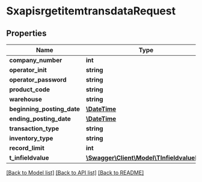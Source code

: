 # SxapisrgetitemtransdataRequest

## Properties
Name | Type | Description | Notes
------------ | ------------- | ------------- | -------------
**company_number** | **int** |  | [optional] 
**operator_init** | **string** |  | [optional] 
**operator_password** | **string** |  | [optional] 
**product_code** | **string** |  | [optional] 
**warehouse** | **string** |  | [optional] 
**beginning_posting_date** | [**\DateTime**](\DateTime.md) |  | [optional] 
**ending_posting_date** | [**\DateTime**](\DateTime.md) |  | [optional] 
**transaction_type** | **string** |  | [optional] 
**inventory_type** | **string** |  | [optional] 
**record_limit** | **int** |  | [optional] 
**t_infieldvalue** | [**\Swagger\Client\Model\TInfieldvalueReq**](TInfieldvalueReq.md) |  | [optional] 

[[Back to Model list]](../README.md#documentation-for-models) [[Back to API list]](../README.md#documentation-for-api-endpoints) [[Back to README]](../README.md)


